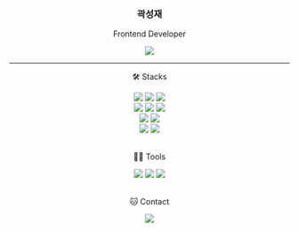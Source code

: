 <div align="center">
  <h3>곽성재</h3>
  <p>Frontend Developer</p>
  <a href="https://lambda-log.tistory.com/" target="_blank">
    <img src="https://img.shields.io/badge/Blog-4593fc?style=square&logo=GitHubSponsors&logoColor=white"/>
  </a>
  <br />
  
  *****

  🛠️ Stacks

  <img src="https://img.shields.io/badge/React-61DAFB?style=flat-square&logo=React&logoColor=white"/>
  <img src="https://img.shields.io/badge/JavaScript-F7DF1E?style=flat-square&logo=JavaScript&logoColor=white"/> 
  <img src="https://img.shields.io/badge/TypeScript-3178C6?style=flat-square&logo=TypeScript&logoColor=white">
  <br />
  <img src="https://img.shields.io/badge/Redux Toolkit-764ABC?style=flat-square&logo=Redux&logoColor=white">
  <img src="https://img.shields.io/badge/Recoil-3578E5?style=flat-square&logo=Recoil&logoColor=white">
  <img src="https://img.shields.io/badge/Redux Toolkit-764ABC?style=flat-square&logo=Redux&logoColor=white">
  <br />
  <img src="https://img.shields.io/badge/Styled components-DB7093?style=flat-square&logo=styled-components&logoColor=white">
  <img src="https://img.shields.io/badge/Tailwind CSS-06B6D4?style=flat-square&logo=Tailwind CSS&logoColor=white">
  <br />
  <img src="https://img.shields.io/badge/Next.js-000000?style=flat-square&logo=Next.js&logoColor=white">
  <img src="https://img.shields.io/badge/Jest-C21325?style=flat-square&logo=Jest&logoColor=white">
  <br />
  <br />

  💪🏼 Tools

  <img src="https://img.shields.io/badge/Visual Studio Code-007ACC?style=flat-square&logo=Visual Studio Code&logoColor=white"/> 
  <img src="https://img.shields.io/badge/GitHub-181717?style=flat-square&logo=GitHub&logoColor=white"/> 
  <img src="https://img.shields.io/badge/Slack-4A154B?style=flat-square&logo=Slack&logoColor=white"/>
  <br />
  <br />

  🐱 Contact

  <a href="mailto:gkffhdnls13">
    <img src="https://img.shields.io/badge/Gmail-d14836?style=flat-square&logo=Gmail&logoColor=white&link=mailto:gkffhdnls13"/>
  </a>

</div>
